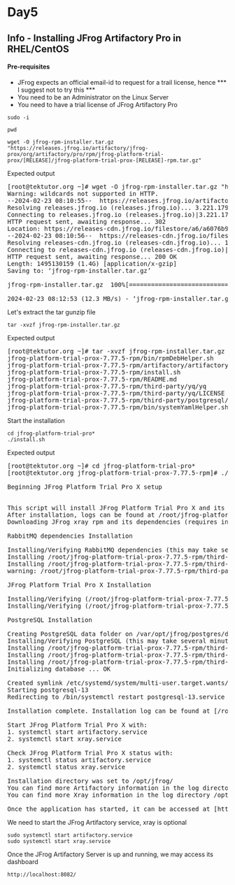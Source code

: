 # Day5

## Info - Installing JFrog Artifactory Pro in RHEL/CentOS

#### Pre-requisites
- JFrog expects an official email-id to request for a trail license, hence *** I suggest not to try this ***
- You need to be an Administrator on the Linux Server
- You need to have a trial license of JFrog Artifactory Pro

```
sudo -i

pwd

wget -O jfrog-rpm-installer.tar.gz "https://releases.jfrog.io/artifactory/jfrog-prox/org/artifactory/pro/rpm/jfrog-platform-trial-prox/[RELEASE]/jfrog-platform-trial-prox-[RELEASE]-rpm.tar.gz"
```

Expected output
<pre>
[root@tektutor.org ~]# wget -O jfrog-rpm-installer.tar.gz "https://releases.jfrog.io/artifactory/jfrog-prox/org/artifactory/pro/rpm/jfrog-platform-trial-prox/[RELEASE]/jfrog-platform-trial-prox-[RELEASE]-rpm.tar.gz"
Warning: wildcards not supported in HTTP.
--2024-02-23 08:10:55--  https://releases.jfrog.io/artifactory/jfrog-prox/org/artifactory/pro/rpm/jfrog-platform-trial-prox/[RELEASE]/jfrog-platform-trial-prox-[RELEASE]-rpm.tar.gz
Resolving releases.jfrog.io (releases.jfrog.io)... 3.221.179.99, 54.221.82.220, 50.17.28.229
Connecting to releases.jfrog.io (releases.jfrog.io)|3.221.179.99|:443... connected.
HTTP request sent, awaiting response... 302 
Location: https://releases-cdn.jfrog.io/filestore/a6/a6076b9f3925dc71d6ad8d44f2b62640986419cf?response-content-type=application/x-gzip&response-content-disposition=attachment%3Bfilename%3D%22jfrog-platform-trial-prox-7.77.5-rpm.tar.gz%22&x-jf-traceId=c056171222e55c8f&X-Artifactory-repositoryKey=jfrog-prox&X-Artifactory-projectKey=default&X-Artifactory-artifactPath=org%2Fartifactory%2Fpro%2Frpm%2Fjfrog-platform-trial-prox%2F7.77.5%2Fjfrog-platform-trial-prox-7.77.5-rpm.tar.gz&X-Artifactory-username=anonymous&X-Artifactory-repoType=local&X-Artifactory-packageType=generic&Expires=1708656116&Signature=P4IeXA2o8G46tEeMz0hNGGJTUP9TAManaOEM-czYvYB-G619SfXQySwSl0MaQu3wpiAqaol37GSqBKfEstA-7KfLfeUNroWTYymWJxGVnFtf3WKdaYhzoqhciAGLMLKtBtSCToNvE3~hZTMAdjtiKPAYMPN7OSJPp2HUI2CGxWHuVCWewkRxe7ro2tKMxpSnx03FQqOtRrBVb9gpuNpJnSlweFSOWQmAxzrSlkshKPtdc~uMXrApJPvmYDfNG8F5PoMgGbgO1cDojVvaY4H58NiFJ~-x79inIUVDSa0bXZrIFgOAjBWxjGUGiFkiI717KJu4pQ4f87XoCroOOykKTQ__&Key-Pair-Id=APKAJ6NHFWMVU3M6DPBA [following]
--2024-02-23 08:10:56--  https://releases-cdn.jfrog.io/filestore/a6/a6076b9f3925dc71d6ad8d44f2b62640986419cf?response-content-type=application/x-gzip&response-content-disposition=attachment%3Bfilename%3D%22jfrog-platform-trial-prox-7.77.5-rpm.tar.gz%22&x-jf-traceId=c056171222e55c8f&X-Artifactory-repositoryKey=jfrog-prox&X-Artifactory-projectKey=default&X-Artifactory-artifactPath=org%2Fartifactory%2Fpro%2Frpm%2Fjfrog-platform-trial-prox%2F7.77.5%2Fjfrog-platform-trial-prox-7.77.5-rpm.tar.gz&X-Artifactory-username=anonymous&X-Artifactory-repoType=local&X-Artifactory-packageType=generic&Expires=1708656116&Signature=P4IeXA2o8G46tEeMz0hNGGJTUP9TAManaOEM-czYvYB-G619SfXQySwSl0MaQu3wpiAqaol37GSqBKfEstA-7KfLfeUNroWTYymWJxGVnFtf3WKdaYhzoqhciAGLMLKtBtSCToNvE3~hZTMAdjtiKPAYMPN7OSJPp2HUI2CGxWHuVCWewkRxe7ro2tKMxpSnx03FQqOtRrBVb9gpuNpJnSlweFSOWQmAxzrSlkshKPtdc~uMXrApJPvmYDfNG8F5PoMgGbgO1cDojVvaY4H58NiFJ~-x79inIUVDSa0bXZrIFgOAjBWxjGUGiFkiI717KJu4pQ4f87XoCroOOykKTQ__&Key-Pair-Id=APKAJ6NHFWMVU3M6DPBA
Resolving releases-cdn.jfrog.io (releases-cdn.jfrog.io)... 18.161.246.114, 18.161.246.20, 18.161.246.82, ...
Connecting to releases-cdn.jfrog.io (releases-cdn.jfrog.io)|18.161.246.114|:443... connected.
HTTP request sent, awaiting response... 200 OK
Length: 1495130159 (1.4G) [application/x-gzip]
Saving to: ‘jfrog-rpm-installer.tar.gz’

jfrog-rpm-installer.tar.gz  100%[===========================================>]   1.39G  11.6MB/s    in 1m 56s  

2024-02-23 08:12:53 (12.3 MB/s) - ‘jfrog-rpm-installer.tar.gz’ saved [1495130159/1495130159]
</pre>

Let's extract the tar gunzip file
```
tar -xvzf jfrog-rpm-installer.tar.gz
```

Expected output
<pre>
[root@tektutor.org ~]# tar -xvzf jfrog-rpm-installer.tar.gz
jfrog-platform-trial-prox-7.77.5-rpm/bin/rpmDebHelper.sh
jfrog-platform-trial-prox-7.77.5-rpm/artifactory/artifactory.rpm
jfrog-platform-trial-prox-7.77.5-rpm/install.sh
jfrog-platform-trial-prox-7.77.5-rpm/README.md
jfrog-platform-trial-prox-7.77.5-rpm/third-party/yq/yq
jfrog-platform-trial-prox-7.77.5-rpm/third-party/yq/LICENSE
jfrog-platform-trial-prox-7.77.5-rpm/third-party/postgresql/createPostgresUsers.sh
jfrog-platform-trial-prox-7.77.5-rpm/bin/systemYamlHelper.sh  
</pre>

Start the installation
```
cd jfrog-platform-trial-pro*
./install.sh
```
Expected output
<pre>
[root@tektutor.org ~]# cd jfrog-platform-trial-pro*
[root@tektutor.org jfrog-platform-trial-prox-7.77.5-rpm]# ./install.sh

Beginning JFrog Platform Trial Pro X setup


This script will install JFrog Platform Trial Pro X and its dependencies.
After installation, logs can be found at /root/jfrog-platform-trial-prox-7.77.5-rpm/install.log
Downloading JFrog xray rpm and its dependencies (requires internet access, this may take several minutes)...

RabbitMQ dependencies Installation

Installing/Verifying RabbitMQ dependencies (this may take several minutes)...
Installing /root/jfrog-platform-trial-prox-7.77.5-rpm/third-party/rabbitmq/socat-1.7.4.1-5.el9.x86_64.rpm ...
Installing /root/jfrog-platform-trial-prox-7.77.5-rpm/third-party/rabbitmq/erlang-25.0.3-1.el9.x86_64.rpm ...
warning: /root/jfrog-platform-trial-prox-7.77.5-rpm/third-party/misc/libdb-utils-5.3.28-53.el9.x86_64.rpm: Header V3 RSA/SHA256 Signature, key ID 8483c65d: NOKEY

JFrog Platform Trial Pro X Installation

Installing/Verifying (/root/jfrog-platform-trial-prox-7.77.5-rpm/artifactory/artifactory.rpm) (this may take several minutes)...
Installing/Verifying (/root/jfrog-platform-trial-prox-7.77.5-rpm/xray/xray.rpm) (this may take several minutes)...

PostgreSQL Installation

Creating PostgreSQL data folder on /var/opt/jfrog/postgres/data
Installing/Verifying PostgreSQL (this may take several minutes)...
Installing /root/jfrog-platform-trial-prox-7.77.5-rpm/third-party/postgresql/postgresql13-libs-13.10-1PGDG.rhel9.x86_64.rpm ...
Installing /root/jfrog-platform-trial-prox-7.77.5-rpm/third-party/postgresql/postgresql13-13.10-1PGDG.rhel9.x86_64.rpm ...
Installing /root/jfrog-platform-trial-prox-7.77.5-rpm/third-party/postgresql/postgresql13-server-13.10-1PGDG.rhel9.x86_64.rpm ...
Initializing database ... OK

Created symlink /etc/systemd/system/multi-user.target.wants/postgresql-13.service → /usr/lib/systemd/system/postgresql-13.service.
Starting postgresql-13
Redirecting to /bin/systemctl restart postgresql-13.service

Installation complete. Installation log can be found at [/root/jfrog-platform-trial-prox-7.77.5-rpm/install.log]

Start JFrog Platform Trial Pro X with:
1. systemctl start artifactory.service
2. systemctl start xray.service

Check JFrog Platform Trial Pro X status with:
1. systemctl status artifactory.service
2. systemctl status xray.service

Installation directory was set to /opt/jfrog/
You can find more Artifactory information in the log directory /opt/jfrog/artifactory/var/log
You can find more Xray information in the log directory /opt/jfrog/xray/var/log

Once the application has started, it can be accessed at [http://208.91.198.52:8082]  
</pre>

We need to start the JFrog Artifactory service, xray is optional
```
sudo systemctl start artifactory.service
sudo systemctl start xray.service
```

Once the JFrog Artifactory Server is up and running, we may access its dashboard 
```
http://localhost:8082/
```
